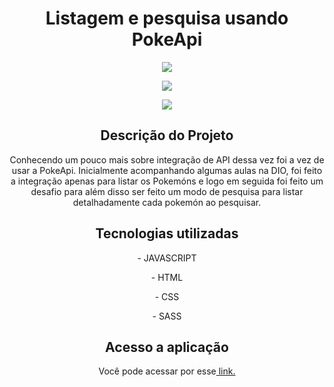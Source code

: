 <h1 align="center">Listagem e pesquisa usando PokeApi</h1>
<p align="center">
<img src="https://user-images.githubusercontent.com/72825535/199294052-da9ac328-ff87-4571-af2c-7aca59249ce4.gif">
</p>

<p align="center"> <img src="https://img.shields.io/github/license/mateusrr/listagemPokemon"/></p>

<p align="center">
<img src="http://img.shields.io/static/v1?label=STATUS&message=FINALIZADO%20&color=GREEN&style=for-the-badge"/>
</p>

<h2 align="center">Descrição do Projeto</h2>
<p align="center">Conhecendo um pouco mais sobre integração de API dessa vez foi a vez de usar a PokeApi. Inicialmente acompanhando algumas aulas na DIO, foi feito a integração apenas para listar os Pokemóns e logo em seguida foi feito um desafio para além disso ser feito um modo de pesquisa para listar detalhadamente cada pokemón ao pesquisar.</p>

<h2 align="center">Tecnologias utilizadas</h2>
<p align="center">- JAVASCRIPT</p>
<p align="center">- HTML</p>
<p align="center">- CSS</p>
<p align="center">- SASS</p>

<h2 align="center">Acesso a aplicação</h2>
<p align="center">
 Você pode acessar por esse<a href="https://mateusrr.github.io/ListandoPokemon/" target="_blank"> link.</a>
 </p>
